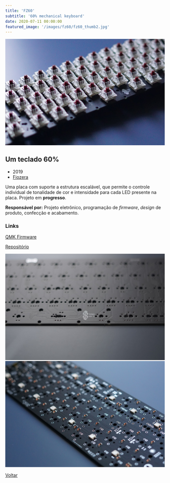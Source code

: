 ```yaml
---
title: 'FZ60'
subtitle: '60% mechanical keyboard'
date: 2020-07-11 00:00:00
featured_image: '/images/fz60/fz60_thumb2.jpg'
---
```


![](/images/fz60/fz60_01.jpg)

## Um teclado 60%

* 2019
* [Fiozera](https://fiozera.com.br/)

Uma placa com suporte a estrutura escalável, que permite o controle individual de tonalidade de cor e intensidade para cada LED presente na placa. Projeto em **progresso**.

**Responsável por:** Projeto eletrônico, programação de *firmware*, *design* de produto, confecção e acabamento.

### Links

[QMK Firmware](https://qmk.fm/)

[Repositório](https://github.com/andrebla/fz60)

<div class="gallery" data-columns="2">
	<img src="/images/fz60/fz60_02.jpg">
	<img src="/images/fz60/fz60_03.jpg">
</div>

<a href='/' class="button button--large">Voltar</a>